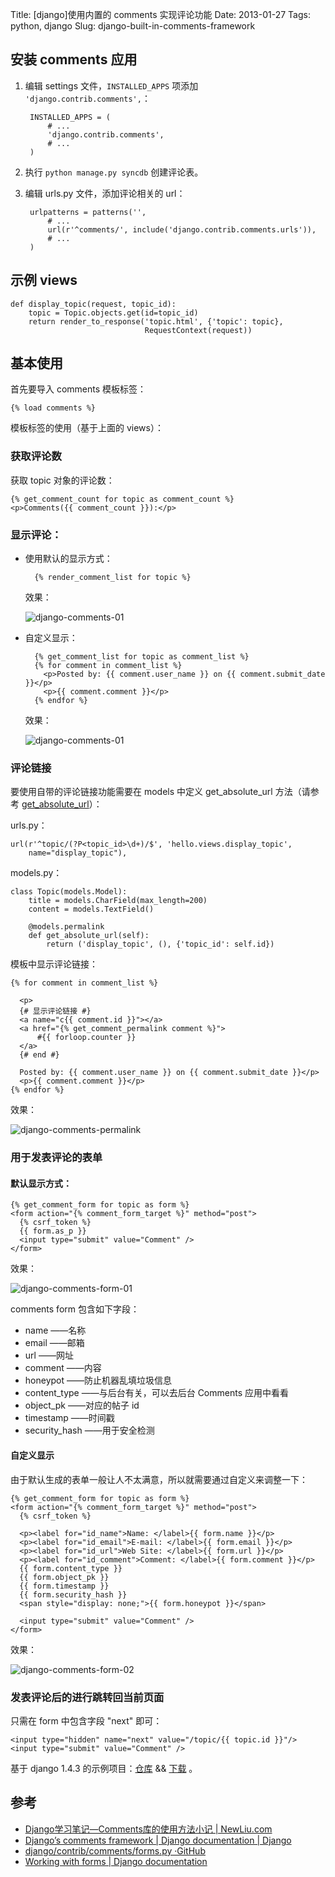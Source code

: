Title: [django]使用内置的 comments 实现评论功能
Date: 2013-01-27
Tags: python, django
Slug: django-built-in-comments-framework

## 安装 comments 应用

1. 编辑 settings 文件，`INSTALLED_APPS` 项添加 `'django.contrib.comments',`：

        INSTALLED_APPS = (
            # ...
            'django.contrib.comments',
            # ...
        )

2. 执行 `python manage.py syncdb` 创建评论表。
3. 编辑 urls.py 文件，添加评论相关的 url：

        urlpatterns = patterns('',
            # ...
            url(r'^comments/', include('django.contrib.comments.urls')),
            # ...
        )

## 示例 views

    def display_topic(request, topic_id):
        topic = Topic.objects.get(id=topic_id)
        return render_to_response('topic.html', {'topic': topic},
                                  RequestContext(request))

## 基本使用

首先要导入 comments 模板标签：

    {% load comments %}

模板标签的使用（基于上面的 views）：

### 获取评论数
获取 topic 对象的评论数：

    {% get_comment_count for topic as comment_count %}
    <p>Comments({{ comment_count }}):</p>

### 显示评论：

* 使用默认的显示方式：

        {% render_comment_list for topic %}

    效果：

    ![django-comments-01](/static/images/2013-1-27-django-comments-01.png)

* 自定义显示：

        {% get_comment_list for topic as comment_list %}
        {% for comment in comment_list %}
          <p>Posted by: {{ comment.user_name }} on {{ comment.submit_date }}</p>
          <p>{{ comment.comment }}</p>
        {% endfor %}

    效果：

    ![django-comments-01](/static/images/2013-1-27-django-comments-02.png)

### 评论链接

要使用自带的评论链接功能需要在 models 中定义 get\_absolute\_url 方法（请参考 [get\_absolute\_url](https://docs.djangoproject.com/en/dev/ref/models/instances/#get-absolute-url)）：

 urls.py：

    url(r'^topic/(?P<topic_id>\d+)/$', 'hello.views.display_topic',
        name="display_topic"),
 models.py：

    class Topic(models.Model):
        title = models.CharField(max_length=200)
        content = models.TextField()

        @models.permalink
        def get_absolute_url(self):
            return ('display_topic', (), {'topic_id': self.id})

模板中显示评论链接：

    {% for comment in comment_list %}

      <p>
      {# 显示评论链接 #}
      <a name="c{{ comment.id }}"></a>
      <a href="{% get_comment_permalink comment %}">
          #{{ forloop.counter }}
      </a>
      {# end #}

      Posted by: {{ comment.user_name }} on {{ comment.submit_date }}</p>
      <p>{{ comment.comment }}</p>
    {% endfor %}

效果：

![django-comments-permalink](/static/images/2013-1-28-django-comments-permalink.png)

### 用于发表评论的表单

#### 默认显示方式：

    {% get_comment_form for topic as form %}
    <form action="{% comment_form_target %}" method="post">
      {% csrf_token %}
      {{ form.as_p }}
      <input type="submit" value="Comment" />
    </form>

效果：

![django-comments-form-01](/static/images/2013-1-28-django-comments-form-01.png)

comments form 包含如下字段：

 * name ——名称
 * email ——邮箱
 * url ——网址
 * comment ——内容
 * honeypot ——防止机器乱填垃圾信息
 * content_type ——与后台有关，可以去后台 Comments 应用中看看
 * object_pk ——对应的帖子 id
 * timestamp ——时间戳
 * security_hash ——用于安全检测

#### 自定义显示
由于默认生成的表单一般让人不太满意，所以就需要通过自定义来调整一下：


    {% get_comment_form for topic as form %}
    <form action="{% comment_form_target %}" method="post">
      {% csrf_token %}

      <p><label for="id_name">Name: </label>{{ form.name }}</p>
      <p><label for="id_email">E-mail: </label>{{ form.email }}</p>
      <p><label for="id_url">Web Site: </label>{{ form.url }}</p>
      <p><label for="id_comment">Comment: </label>{{ form.comment }}</p>
      {{ form.content_type }}
      {{ form.object_pk }}
      {{ form.timestamp }}
      {{ form.security_hash }}
      <span style="display: none;">{{ form.honeypot }}</span>

      <input type="submit" value="Comment" />
    </form>

效果：

![django-comments-form-02](/static/images/2013-1-28-django-comments-form-02.png)

### 发表评论后的进行跳转回当前页面
只需在 form 中包含字段 "next" 即可：

    <input type="hidden" name="next" value="/topic/{{ topic.id }}"/>
    <input type="submit" value="Comment" />


基于 django 1.4.3 的示例项目：[仓库](https://github.com/mozillazg/django-simple-projects/tree/master/projects/comments) && [下载](/static/downloads/django-comments.tar.gz) 。

## 参考

* [Django学习笔记—Comments库的使用方法小记 | NewLiu.com](http://newliu.com/post/11/)
* [Django’s comments framework | Django documentation | Django](https://docs.djangoproject.com/en/dev/ref/contrib/comments/)
* [django/contrib/comments/forms.py ·GitHub](https://github.com/django/django/blob/master/django/contrib/comments/forms.py)
* [Working with forms | Django documentation](https://docs.djangoproject.com/en/1.4/topics/forms/#customizing-the-form-template)
